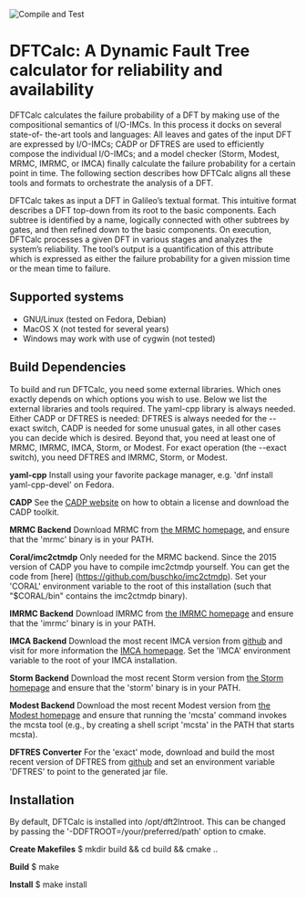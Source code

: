 ![Compile and Test](https://github.com/utwente-fmt/dftcalc/workflows/Compile%20and%20Test/badge.svg?branch=master)

# DFTCalc: A Dynamic Fault Tree calculator for reliability and availability

DFTCalc calculates the failure probability of a DFT by making use of the compositional semantics of I/O-IMCs. In this process it docks on several state-of- the-art tools and languages: All leaves and gates of the input DFT are expressed by I/O-IMCs; CADP or DFTRES are used to efficiently compose the individual I/O-IMCs; and a model checker (Storm, Modest, MRMC, IMRMC, or IMCA) finally calculate the failure probability for a certain point in time. The following section describes how DFTCalc aligns all these tools and formats to orchestrate the analysis of a DFT.

DFTCalc takes as input a DFT in Galileo’s textual format. This intuitive format describes a DFT top-down from its root to the basic components. Each subtree is identified by a name, logically connected with other subtrees by gates, and then refined down to the basic components. On execution, DFTCalc processes a given DFT in various stages and analyzes the system’s reliability. The tool’s output is a quantification of this attribute which is expressed as either the failure probability for a given mission time or the mean time to failure.

## Supported systems

- GNU/Linux (tested on Fedora, Debian)
- MacOS X (not tested for several years)
- Windows may work with use of cygwin (not tested)

## Build Dependencies

To build and run DFTCalc, you need some external libraries. Which ones
exactly depends on which options you wish to use. Below we list the
external libraries and tools required. The yaml-cpp library is always
needed. Either CADP or DFTRES is needed: DFTRES is always needed for
the --exact switch, CADP is needed for some unusual gates, in all other
cases you can decide which is desired.
Beyond that, you need at least one of MRMC, IMRMC, IMCA, Storm, or
Modest. For exact operation (the --exact switch), you need DFTRES and
IMRMC, Storm, or Modest.

**yaml-cpp**
Install using your favorite package manager, e.g. 'dnf install yaml-cpp-devel' on Fedora.

**CADP**
See the [CADP website](http://www.inrialpes.fr/vasy/cadp/) on how to obtain a license and download the CADP toolkit.

**MRMC Backend**
Download MRMC from [the MRMC homepage](http://www.mrmc-tool.org/),
and ensure that the 'mrmc' binary is in your PATH.

**Coral/imc2ctmdp**
Only needed for the MRMC backend. Since the 2015 version of CADP you have to compile imc2ctmdp yourself. You can get the code from [here] (https://github.com/buschko/imc2ctmdp). Set your 'CORAL' environment variable to the root of this installation (such that "$CORAL/bin" contains the imc2ctmdp binary).

**IMRMC Backend**
Download IMRMC from [the IMRMC homepage](https://www.ennoruijters.nl/imrmc.html)
and ensure that the 'imrmc' binary is in your PATH.

**IMCA Backend**
Download the most recent IMCA version from [github](https://github.com/utwente-fmt/imca) and visit for more information the [IMCA homepage](http://www-i2.informatik.rwth-aachen.de/imca/index.html). Set the 'IMCA' environment variable to the root of your IMCA installation.

**Storm Backend**
Download the most recent Storm version from [the Storm
homepage](http://www.stormchecker.org/) and ensure that the 'storm'
binary is in your PATH.

**Modest Backend**
Download the most recent Modest version from [the Modest
homepage](http://www.modestchecker.net/) and ensure that running the
'mcsta' command invokes the mcsta tool (e.g., by creating a shell script
'mcsta' in the PATH that starts mcsta).

**DFTRES Converter**
For the 'exact' mode, download and build the most recent version of
DFTRES from [github](https://github.com/utwente-fmt/DFTRES) and set an
environment variable 'DFTRES' to point to the generated jar file.

## Installation

By default, DFTCalc is installed into /opt/dft2lntroot. This can be
changed by passing the '-DDFTROOT=/your/preferred/path' option to cmake.

**Create Makefiles**
$ mkdir build && cd build && cmake ..

**Build**
$ make

**Install**
$ make install
